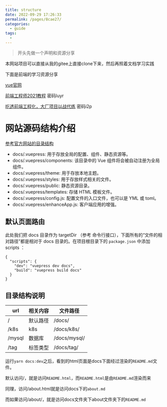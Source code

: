```yaml
---
title: structure
date: 2022-09-29 17:26:33
permalink: /pages/8cae27/
categories:
  - guide
tags:
  - 
---
```

> 开头先做一个声明和资源分享

本网站项目可以直接从我的gitee上直接clone下来，然后再照着文档学习实践

下面是前端的学习资源分享

[vue官网](https://cn.vuejs.org/guide/introduction.html)

[前端工程师2021教程](https://pan.baidu.com/share/init?surl=S6CkYjq-UPPZbHXYQaHDdw)    密码luyr

[吃透前端工程化，大厂项目以战代练](https://pan.baidu.com/share/init?surl=UihCugfAi8Poa7wgAVKquQ&pwd=i12p) 密码i2p

# 网站源码结构介绍

[参考官方网站的目录结构](https://www.vuepress.cn/guide/directory-structure.html)

- docs/.vuepress: 用于存放全局的配置、组件、静态资源等。
- docs/.vuepress/components: 该目录中的 Vue 组件将会被自动注册为全局组件。
- docs/.vuepress/theme: 用于存放本地主题。
- docs/.vuepress/styles: 用于存放样式相关的文件。
- docs/.vuepress/public: 静态资源目录。
- docs/.vuepress/templates: 存储 HTML 模板文件。
- docs/.vuepress/config.js: 配置文件的入口文件，也可以是 YML 或 toml。
- docs/.vuepress/enhanceApp.js: 客户端应用的增强。

## 默认页面路由
此处我们把 docs 目录作为 targetDir （参考 命令行接口），下面所有的“文件的相对路径”都是相对于 docs 目录的。在项目根目录下的 `package.json` 中添加 scripts ：
```
{
  "scripts": {
    "dev": "vuepress dev docs",
    "build": "vuepress build docs"
  }
}
```
## 目录结构说明
|url|相关内容|文件路径|
|---|---|---|
|/|默认路径|/docs/|
|/k8s|k8s|/docs/k8s/|
|/mysql|数据库|/docs/mysql/|
|/tag|标签类型|/docs/tag/|

运行`yarn docs:dev`之后，看到的html页面是docs下面经过渲染的`README.md`文件。

默认访问/，就是访问`README.html`，而`README.html`是由`README.md`渲染而来

同理，访问/about.html就是访问docs下的`about.md`

而如果访问/about/，就是访问docs文件夹下about文件夹下的`README.md`


